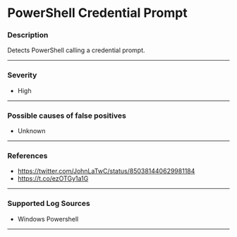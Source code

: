 # PowerShell Credential Prompt
### Description

Detects PowerShell calling a credential prompt.

-------------------
### Severity

- High

-------------------
<!---
### Detailed Information

- Why is this alert triggered?
- What are the typical causes that generate this alert? (e.g. port scans, unusual file access activity, etc...)
- Which corroborating information should be looked up?
- Any supporting queries to get more information?
- Any supporting visualizations to get more information?

-------------------
--->
### Possible causes of false positives

- Unknown

-------------------
### References

- https://twitter.com/JohnLaTwC/status/850381440629981184
- https://t.co/ezOTGy1a1G

-------------------
### Supported Log Sources

- Windows Powershell

-------------------
